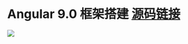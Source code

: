 # Angular 9.0 框架搭建 [源码链接](https://github.com/924950698/Angular_demo) 

![](https://user-gold-cdn.xitu.io/2020/3/22/17102ef0c49c0a3f?w=1920&h=1079&f=jpeg&s=649598)